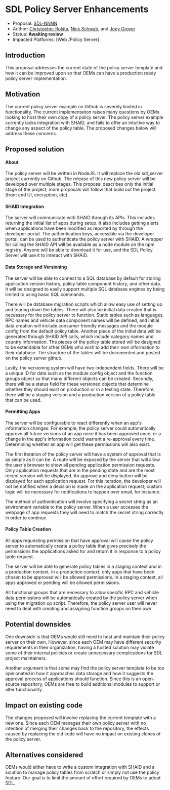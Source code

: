 # SDL Policy Server Enhancements

* Proposal: [SDL-NNNN](NNNN-policy-server.md)
* Author: [Christopher Rokita](https://github.com/crokita), [Nick Schwab](https://github.com/nickschwab), and [Joey Grover](https://github.com/joeygrover)
* Status: **Awaiting review**
* Impacted Platforms: [Web /Policy Server]

## Introduction

This proposal addresses the current state of the policy server template and how it can be improved upon so that OEMs can have a production ready policy server implementation.

## Motivation
The current policy server example on Github is severely limited in functionality. The current implementation raises many questions by OEMs looking to host their own copy of a policy server. The policy server example currently lacks integration with SHAID, and fails to offer an intuitive way to change any aspect of the policy table. The proposed changes below will address these concerns.

## Proposed solution

#### About
The policy server will be written in NodeJS. It will replace the old sdl_server project currently on Github. The release of this new policy server will be developed over multiple stages. This proposal describes only the initial stage of the project; more proposals will follow that build out the project (front end UI, encryption, etc).

#### SHAID Integration
The server will communicate with SHAID through its APIs.  This includes returning the initial list of apps during setup. It also includes getting alerts when applications have been modified as reported by through the developer portal. The authentication keys, accessible via the developer portal, can be used to authenticate the policy server with SHAID. A wrapper for calling the SHAID API will be available as a node module on the npm registry. Anyone will be able to download it for use, and the SDL Policy Server will use it to interact with SHAID. 

#### Data Storage and Versioning
The server will be able to connect to a SQL database by default for storing application version history, policy table component history, and other data. It will be designed to easily support multiple SQL database engines by being limited to using basic SQL commands. 

There will be database migration scripts which allow easy use of setting up and tearing down the tables. There will also be initial data created that is necessary for the policy server to function. Static tables such as languages, RPC names and vehicle data component names will be defined, and initial data creation will include consumer friendly messages and the module config from the default policy table. Another piece of the initial data will be generated through SHAID API calls, which include category names and country information. The pieces of the policy table stored will be designed to be extendable for other OEMs who wish to add their own information to their database. The structure of the tables will be documented and posted on the policy server github.

Lastly, the versioning system will have two independent fields. There will be a unique ID for data such as the module config object and the function groups object so that many different objects can be created. Secondly, there will be a status field for these versioned objects that determine whether they should exist on production or in a testing state. Therefore, there will be a staging version and a production version of a policy table that can be used.

#### Permitting Apps
The server will be configurable to react differently when an app's information changes. For example, the policy server could automatically approve all future versions of an app once it has been approved once, or a change in the app's information could warrant a re-approval every time. Determining whether an app will get these permissions will also exist.

The first iteration of the policy server will have a system of approval that is as simple as it can be. A route will be exposed by the server that will allow the user's browser to show all pending application permission requests. Only application requests that are in the pending state and are the most recent version will be displayed. An approve and deny button will be displayed for each application request. For this iteration, the developer will not be notified when a decision is made on the application request; custom logic will be necessary for notifications to happen over email, for instance. 

The method of authentication will involve specifying a secret string as an environment variable to the policy server. When a user accesses the webpage of app requests they will need to match the secret string correctly in order to continue.

#### Policy Table Creation
All apps requesting permission that have approval will cause the policy server to automatically create a policy table that gives precisely the permissions the applications asked for and return it in response to a policy table request. 

The server will be able to generate policy tables in a staging context and in a production context. In a production context, only apps that have been chosen to be approved will be allowed permissions. In a staging context, all apps approved or pending will be allowed permissions.

All functional groups that are necessary to allow specific RPC and vehicle data permissions will be automatically created by the policy server when using the migration up script. Therefore, the policy server user will never need to deal with creating and assigning function groups on their own.

## Potential downsides

One downside is that OEMs would still need to host and maintain their policy server on their own. However, since each OEM may have different security requirements in their organization, having a hosted solution may violate some of their internal policies or create unnecessary complications for SDL project maintainers.

Another argument is that some may find the policy server template to be too opinionated in how it approaches data storage and how it suggests the approval process of applications should function. Since this is an open-source repository, OEMs are free to build additional modules to support or alter functionality.

## Impact on existing code

The changes proposed will involve replacing the current template with a new one. Since each OEM manages their own policy server with no intention of merging their changes back to the repository, the effects caused by replacing the old code will have no impact on existing clones of the policy server. 

## Alternatives considered

OEMs would either have to write a custom integration with SHAID and a solution to manage policy tables from scratch or simply not use the policy feature. Our goal is to limit the amount of effort required by OEMs to adopt SDL.